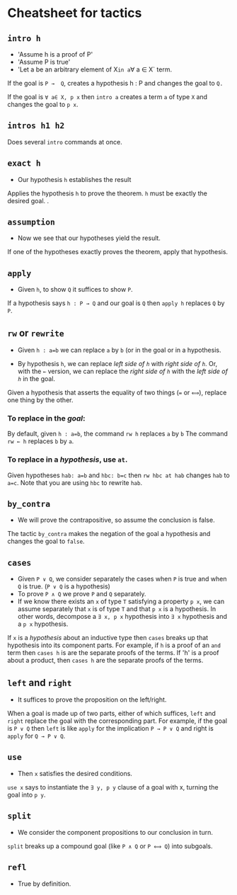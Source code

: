 # Cheatsheet for tactics

## `intro h` 

- 'Assume h is a proof of P'
- 'Assume P is true'
- 'Let a be an arbitrary element of X` in a `∀ a ∈ X` term.  

If the goal is ```P →  Q```, creates a hypothesis h : P and changes the 
goal to ```Q.```

If the goal is `∀ a∈ X, p x` then `intro a` creates a term `a` of type `X` and changes the goal to `p x`.



## `intros h1 h2`

Does several ```intro``` commands at once. 

## `exact h`


- Our hypothesis `h` establishes the result

Applies the hypothesis `h` to prove the theorem. `h` must be exactly
the desired goal. 
.

## `assumption`

- Now we see that our hypotheses yield the result.

If one of the hypotheses exactly proves the theorem, apply that hypothesis.




## `apply`

- Given `h`, to show `Q` it suffices to show `P`.

If a hypothesis says `h : P → Q` and our goal is `Q` then `apply h`
replaces `Q` by `P`.



## `rw` or `rewrite`

- Given `h : a=b` we can replace `a` by `b` (or in the goal or in a hypothesis.

- By hypothesis `h`, we can replace *left side of `h`* with *right side of `h`*. Or, with the `←` version, we can replace the *right side of `h`* with the *left side of `h`* in the goal.


Given a hypothesis that asserts the equality of two things (`=` or `⟺`),
replace one thing by the other.

### To replace in the *goal*:

By default, given `h : a=b`, the command `rw h` replaces `a` by `b`
The command `rw ← h` replaces `b` by `a`.

### To replace in a *hypothesis*, use `at`.

Given hypotheses `hab: a=b` and `hbc: b=c` then `rw hbc at hab`
changes `hab` to `a=c`.  Note that you are using `hbc` to rewrite `hab`.

## `by_contra`

- We will prove the contrapositive, so assume the conclusion is false.

The tactic `by_contra` makes the negation of the goal a hypothesis and changes the goal to `false`.

## `cases`

- Given `P ∨ Q`, we consider separately the cases when `P` is true and when `Q` is true. (`P ∨ Q` is a hypothesis)
- To prove `P ∧ Q` we prove `P` and `Q` separately. 
- If we know there exists an `x` of type `T` satisfying a property `p x`, we can assume separately that `x` is of type `T` and that `p x` is a hypothesis. In other words, decompose a `∃ x, p x` hypothesis into `∃ x` hypothesis and a `p x` hypothesis.

If `x` is a *hypothesis* about an inductive type then  `cases` breaks up
that hypothesis into its component parts.  For example, if `h` is 
a proof of an  `and` term then `cases h` is are the separate proofs of the terms.  If 'h' is a proof about a product, then `cases h` are the separate
proofs of the terms. 

## `left` and `right`

 - It suffices to prove the proposition on the left/right.

 When a goal is made up of two parts, either of which suffices, `left` and `right` replace the goal with the
 corresponding part.  For example, if the goal is `P ∨ Q` then `left` is like `apply` for the implication
 `P → P ∨ Q` and right is `apply` for `Q → P ∨ Q`.

## `use`

- Then `x` satisfies the desired conditions.

`use x` says to instantiate the `∃ y, p y` clause of a goal with x, turning the goal into `p y`.


 
## `split`

- We consider the component propositions to our conclusion in turn.

`split` breaks up a compound goal (like `P ∧ Q` or `P ⟺ Q`) into subgoals. 


## `refl`

 - True by definition.
